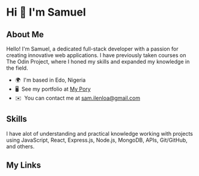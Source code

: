 # Hi 👋 I'm Samuel




## About Me

Hello! I'm Samuel, a dedicated full-stack developer with a passion for creating innovative web applications. I have previously taken courses on The Odin Project, where I honed my skills and expanded my knowledge in the field.

* 🌍  I'm based in Edo, Nigeria
* 🖥️  See my portfolio at [My Pory](http://myapp.com)
* ✉️  You can contact me at [sam.ilenloa@gmail.com](mailto:sam.ilenloa@gmail.com)

## Skills

I have alot of understanding and practical knowledge working with projects using JavaScript, React, Express.js, Node.js, MongoDB, APIs, Git/GitHub, and others.

## My Links

